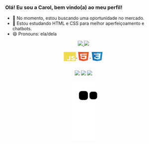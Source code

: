 ### Olá! Eu sou a Carol, bem vindo(a) ao meu perfil!


- 🔭 No momento, estou buscando uma oportunidade no mercado.
- 🌱 Estou estudando HTML e CSS para melhor aperfeiçoamento e chatbots.
- 😄 Pronouns: ela/dela


<div align="center">
  <a href="https://github.com/carol-alencar">
  <img height="160em" src="https://github-readme-stats.vercel.app/api?username=carol-alencar&show_icons=true&theme=tokyonight&include_all_commits=true&count_private=true"/>
<img height="160em" src="https://github-readme-stats.vercel.app/api/top-langs/?username=carol-alencar&hide=html&layout=compact=true&theme=tokyonight">
  <div style="display: inline_block"><br>
  <img align="center" alt="carol-Js" height="30" width="40" src="https://raw.githubusercontent.com/devicons/devicon/master/icons/javascript/javascript-plain.svg">
    <img align="center" alt="carol-HTML" height="30" width="40" src="https://raw.githubusercontent.com/devicons/devicon/master/icons/html5/html5-original.svg">
  <img align="center" alt="carol-CSS" height="30" width="40" src="https://raw.githubusercontent.com/devicons/devicon/master/icons/css3/css3-original.svg">

 ##
 
  <div> 
  <a href="https://api.whatsapp.com/send?phone=5511962093157" target="_blank"><img src="https://img.shields.io/badge/WhatsApp-25D366?style=for-the-badge&logo=whatsapp&logoColor=white" target="_blank"></a>
  <a href = "mailto:blyricradcliffe@gmail.com"><img src="https://img.shields.io/badge/-Gmail-%23333?style=for-the-badge&logo=gmail&logoColor=white" target="_blank"></a>
  <a href="https://www.linkedin.com/in/caroline-de-alencar-617a17168/" target="_blank"><img src="https://img.shields.io/badge/-LinkedIn-%230077B5?style=for-the-badge&logo=linkedin&logoColor=white" target="_blank"></a> 
 
  ![Snake animation](https://github.com/rafaballerini/rafaballerini/blob/output/github-contribution-grid-snake.svg)
 
</div>
